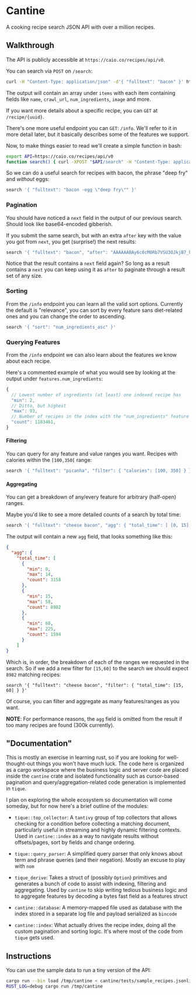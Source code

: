 # Cantine

A cooking recipe search JSON API with over a million recipes.

## Walkthrough

The API is publicly accessible at `https://caio.co/recipes/api/v0`.

You can search via `POST` on `/search`:

```bash
curl -H "Content-Type: application/json" -d'{ "fulltext": "bacon" }' https://caio.co/recipes/api/v0/search
```

The output will contain an array under `items` with each item
containing fields like `name`, `crawl_url`, `num_ingredients`,
`image` and more.

If you want more details about a specific recipe, you can `GET`
at `/recipe/{uuid}`.

There's one more useful endpoint you can `GET`: `/info`.  We'll
refer to it in more detail later, but it basically describes
some of the features we support.

Now, to make things easier to read we'll create a simple function
in bash:

```bash
export API=https://caio.co/recipes/api/v0
function search() { curl -XPOST "$API/search" -H "Content-Type: application/json" -d"$1"; echo; }
```

So we can do a useful search for recipes with bacon, the
phrase "deep fry" and *without* eggs:

```bash
search '{ "fulltext": "bacon -egg \"deep fry\"" }'
```

### Pagination

You should have noticed a `next` field in the output of our
previous search. Should look like base64-encoded gibberish.

If you submit the same search, but with an extra `after` key
with the value you got from `next`, you get (surprise!) the
next results:

```bash
search '{ "fulltext": "bacon", "after": "AAAAAABAy6c0cM0Rb7VSU3OJkjB7_hHxeA" }'
```

Notice that the result contains a `next` field again? So long
as a result contains a `next` you can keep using it as `after`
to paginate through a result set of any size.

### Sorting

From the `/info` endpoint you can learn all the valid sort
options.  Currently the default is "relevance", you can sort by
every feature sans diet-related ones and you can change the order
to ascending.

```bash
search '{ "sort": "num_ingredients_asc" }'
```

### Querying Features

From the `/info` endpoint we can also learn about the features we
know about each recipe.

Here's a commented example of what you would see by looking
at the output under `features.num_ingredients`:

```javascript
{
  // Lowest number of ingredients (at least) one indexed recipe has
  "min": 2,
  // Ditto, but highest
  "max": 93,
  // Number of recipes in the index with the "num_ingredients" feature
  "count": 1183461,
}
```

#### Filtering

You can query for any feature and value ranges you want. Recipes
with calories within the `[100,350[` range:

```bash
search '{ "fulltext": "picanha", "filter": { "calories": [100, 350] } }'
```

#### Aggregating

You can get a breakdown of any/every feature for arbitrary (half-open)
ranges.

Maybe you'd like to see a more detailed counts of a search by
total time:

```bash
search '{ "fulltext": "cheese bacon", "agg": { "total_time": [ [0, 15], [15, 60], [60, 240] ] } }'
```

The output will contain a new `agg` field, that looks something
like this:

```json
{
  "agg": {
    "total_time": [
      {
        "min": 0,
        "max": 14,
        "count": 3158
      },
      {
        "min": 15,
        "max": 58,
        "count": 8982
      },
      {
        "min": 60,
        "max": 225,
        "count": 1594
      }
    ]
}
```

Which is, in order, the breakdown of each of the ranges we
requested in the search. So if we add a new filter for `[15,60]`
to the search we should expect `8982` matching recipes:

```
search '{ "fulltext": "cheese bacon", "filter": { "total_time": [15, 60] } }'
```

Of course, you can filter and aggregate as many features/ranges as
you want.

**NOTE**: For performance reasons, the `agg` field is omitted from
the result if too many recipes are found (300k currently).

## "Documentation"

This is mostly an exercise in learning rust, so if you are looking for
well-thought-out things you won't have much luck. The code here is
organized as a cargo workspace where the business logic and server
code are placed inside the `cantine` crate and isolated functionality
such as cursor-based pagination and query/aggregation-related code
generation is implemented in `tique`.

I plan on exploring the whole ecosystem so documentation will come
someday, but for now here's a brief outline of the modules:

* `tique::top_collector`: A `tantivy` group of top collectors that
  allows checking for a condition before collecting a matching
  document, particularly useful in streaming and highly dynamic
  filtering contexts. Used in `cantine::index` as a way to navigate
  results without offsets/pages, sort by fields and change ordering.

* `tique::query_parser`: A simplified query parser that only knows
  about term and phrase queries (and their negation). Mostly an excuse
  to play with `nom`

* `tique_derive`: Takes a struct of (possibly `Option`) primitives and
  generates a bunch of code to assist with indexing, filtering and
  aggregating. Used by `cantine` to skip writing tedious business
  logic and to aggregate features by decoding a bytes fast field as
  a features struct

* `cantine::database`: A memory-mapped file used as database with the
  index stored in a separate log file and payload serialized as
  `bincode`

* `cantine::index`: What actually drives the recipe index, doing all
  the custom pagination and sorting logic. It's where most of the
  code from `tique` gets used.

## Instructions

You can use the sample data to run a tiny version of the API:

```bash
cargo run --bin load /tmp/cantine < cantine/tests/sample_recipes.jsonlines
RUST_LOG=debug cargo run /tmp/cantine
```
